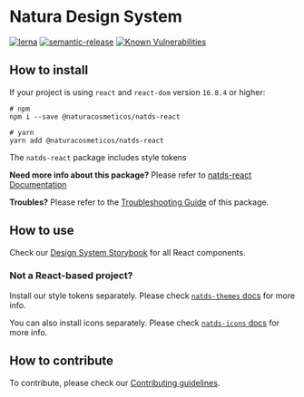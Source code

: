 # Natura Design System

[![lerna](https://img.shields.io/badge/maintained%20with-lerna-cc00ff.svg)](https://lerna.js.org/)
[![semantic-release](https://img.shields.io/badge/%20%20%F0%9F%93%A6%F0%9F%9A%80-semantic--release-e10079.svg)](https://github.com/semantic-release/semantic-release)
[![Known Vulnerabilities](https://snyk.io/test/github/natura-cosmeticos/natds-js/badge.svg?targetFile=package.json)](https://snyk.io/test/github/natura-cosmeticos/natds-js?targetFile=package.json)

## How to install

If your project is using `react` and `react-dom` version `16.8.4` or higher:

```shell script
# npm
npm i --save @naturacosmeticos/natds-react

# yarn
yarn add @naturacosmeticos/natds-react
```

The `natds-react` package includes style tokens

**Need more info about this package?** Please refer to [natds-react Documentation](./packages/react/README.md)

**Troubles?** Please refer to the [Troubleshooting Guide](./TROUBLESHOOTING.md) of this package.

## How to use

Check our [Design System Storybook](https://natds-web.natura.design/react/index.html) for all React components.

### Not a React-based project?

Install our style tokens separately. Please check [`natds-themes` docs](https://github.com/natura-cosmeticos/natds-commons/tree/master/packages/natds-themes) for more info.

You can also install icons separately. Please check [`natds-icons` docs](https://github.com/natura-cosmeticos/natds-commons/tree/master/packages/natds-icons) for more info.

## How to contribute

To contribute, please check our [Contributing guidelines](./CONTRIBUTING.md).
